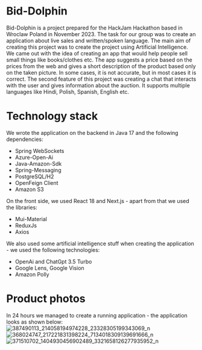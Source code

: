 # Bid-Dolphin
Bid-Dolphin is a project prepared for the HackJam Hackathon based in Wroclaw Poland in November 2023. The task for our group was to create an application about live sales and
written/spoken language. The main aim of creating this project was to create the project using Artificial Intelligence. We came out with the idea of creating an app that would help
people sell small things like books/clothes etc. The app suggests a price based on the prices from the web and gives a short description of the product based only on the taken picture. In some cases, it is not accurate, but in most cases it is correct. The second feature of this project was creating a chat that interacts with the user and gives information about the auction. It supports multiple languages like Hindi, Polish, Spanish, English etc.

# Technology stack
We wrote the application on the backend in Java 17 and the following dependencies:
- Spring WebSockets
- Azure-Open-Ai
- Java-Amazon-Sdk
- Spring-Messaging
- PostgreSQL/H2
- OpenFeign Client
- Amazon S3

On the front side, we used React 18 and Next.js - apart from that we used the libraries:
- Mui-Material
- ReduxJs
- Axios

We also used some artificial intelligence stuff when creating the application - we used the following technologies:
- OpenAi and ChatGpt 3.5 Turbo
- Google Lens, Google Vision
- Amazon Polly

# Product photos
In 24 hours we managed to create a running application - the application looks as shown below:
![387490113_214058194974228_23328305199343069_n](https://github.com/aidian3k/hackjam-project/assets/93425971/add00137-e134-4db4-b64a-445b10716113)
![368024747_217221831398224_7134018309139691666_n](https://github.com/aidian3k/hackjam-project/assets/93425971/92f649e4-b8ab-4a2c-a1da-ee66f1b18919)
![371510702_1404930456902489_3321658126277935952_n](https://github.com/aidian3k/hackjam-project/assets/93425971/027e51d6-b550-4094-ace7-f6e4b117e050)
